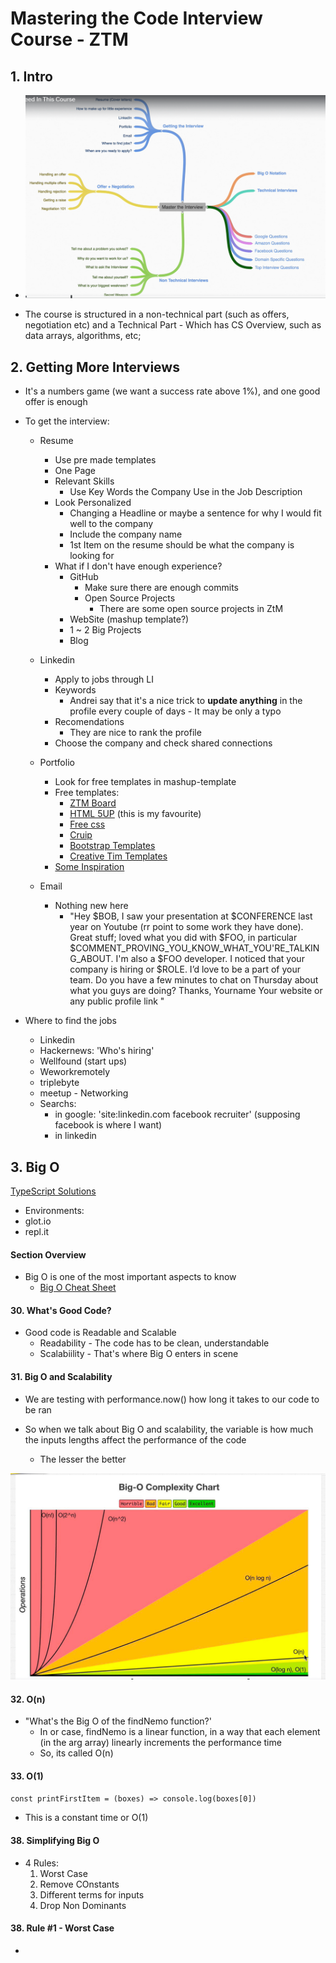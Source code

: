 # Mastering the Code Interview Course - ZTM

## 1. Intro

- ![Course Structure](/images/1_course-structure.png)

- The course is structured in a non-technical part (such as offers, negotiation etc) and a Technical Part - Which has CS Overview, such as data arrays, algorithms, etc;

## 2. Getting More Interviews

- It's a numbers game (we want a success rate above 1%), and one good offer is enough

- To get the interview:

  - Resume
    - Use pre made templates
    - One Page
    - Relevant Skills
      - Use Key Words the Company Use in the Job Description
    - Look Personalized
      - Changing a Headline or maybe a sentence for why I would fit well to the company
      - Include the company name
      - 1st Item on the resume should be what the company is looking for
    - What if I don't have enough experience?
      - GitHub
        - Make sure there are enough commits
        - Open Source Projects
          - There are some open source projects in ZtM
      - WebSite (mashup template?)
      - 1 ~ 2 Big Projects
      - Blog
  - Linkedin
    - Apply to jobs through LI
    - Keywords
      - Andrei say that it's a nice trick to **update anything** in the profile every couple of days - It may be only a typo
    - Recomendations
      - They are nice to rank the profile
    - Choose the company and check shared connections
  - Portfolio

    - Look for free templates in mashup-template
    - Free templates:
      - [ZTM Board](https://github.com/zero-to-mastery/ZtM-Job-Board)
      - [HTML 5UP](https://html5up.net/) (this is my favourite)
      - [Free css](https://www.free-css.com/template-categories/portfolio)
      - [Cruip](https://cruip.com/)
      - [Bootstrap Templates](https://mdbootstrap.com/freebies/)
      - [Creative Tim Templates](https://www.creative-tim.com/bootstrap-themes/free)
    - [Some Inspiration](https://www.awwwards.com/websites/portfolio/)

  - Email
    - Nothing new here
      - "Hey $BOB,
        I saw your presentation at $CONFERENCE last year on Youtube (rr point to some work they have done).
        Great stuff; loved what you did with $FOO, in particular
        $COMMENT_PROVING_YOU_KNOW_WHAT_YOU'RE_TALKING_ABOUT.
        I'm also a $FOO developer. I noticed that your company is hiring
        or $ROLE. I’d love to be a part of your team. Do you have a
        few minutes to chat on Thursday about what you guys are doing?
        Thanks,
        Yourname
        Your website or any public profile link
        "

- Where to find the jobs
  - Linkedin
  - Hackernews: 'Who's hiring'
  - Wellfound (start ups)
  - Weworkremotely
  - triplebyte
  - meetup - Networking
  - Searchs:
    - in google: 'site:linkedin.com facebook recruiter' (supposing facebook is where I want)
    - in linkedin

## 3. Big O

[TypeScript Solutions](https://github.com/CoffeelessProgrammer/Data-Structures-and-Algorithms-TS)

- Environments:
- glot.io
- repl.it

#### Section Overview

- Big O is one of the most important aspects to know
  - [Big O Cheat Sheet](https://zerotomastery.io/cheatsheets/big-o-cheat-sheet/)

#### 30. What's Good Code?

- Good code is Readable and Scalable
  - Readability - The code has to be clean, understandable
  - Scalabiility - That's where Big O enters in scene

#### 31. Big O and Scalability

- We are testing with performance.now() how long it takes to our code to be ran

- So when we talk about Big O and scalability, the variable is how much the inputs lengths affect the performance of the code
  - The lesser the better

![Big O Chart](images/Big%20O%20Chart.png)

#### 32. O(n)

- "What's the Big O of the findNemo function?'
  - In or case, findNemo is a linear function, in a way that each element (in the arg array) linearly increments the performance time
  - So, its called O(n)

#### 33. O(1)

`const printFirstItem = (boxes) => console.log(boxes[0])`

- This is a constant time or O(1)

#### 38. Simplifying Big O

- 4 Rules:
  1. Worst Case
  2. Remove COnstants
  3. Different terms for inputs
  4. Drop Non Dominants

#### 38. Rule #1 - Worst Case

-
